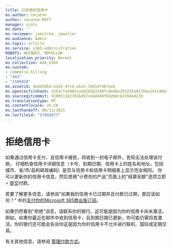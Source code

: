 ```yaml
---
title: 已拒绝的信用卡
ms.author: cmcatee
author: cmcatee-MSFT
manager: scotv
ms.date: ''
ms.reviewer: jamitche, jmueller
ms.audience: Admin
ms.topic: article
ms.service: o365-administration
ROBOTS: NOINDEX, NOFOLLOW
localization_priority: Normal
ms.collection: Adm_O365
ms.custom:
- commerce_billing
- "443"
- "1500018"
ms.assetid: 4e6d34b3-e3e5-4fcd-a52e-34b54746feeb
ms.openlocfilehash: 31b3cfed4b5cadd2b5b2290fc8ed6e203225a0235be141140b5ecbd01efc2f98
ms.sourcegitcommit: 920051182781bd97ce4d4d6fbd268cb37b84d239
ms.translationtype: MT
ms.contentlocale: zh-CN
ms.lasthandoff: 08/11/2021
ms.locfileid: "57892677"
---
```

# <a name="declined-credit-card"></a>拒绝信用卡

如果通过信用卡支付，且信用卡被拒，将收到一封电子邮件，告知无法处理该付款。 仔细检查信用卡详细信息（卡[](https://go.microsoft.com/fwlink/p/?linkid=842054)号、到期日期、信用卡上的姓名和地址，包括城市、省/市/县和邮政编码）是否与信用卡和信用卡明细表上显示完全相同。 你可以更新你的信用卡信息，然后使用"计费你的产品"页面上的"结算余额"选项立即  >  [提交](https://go.microsoft.com/fwlink/p/?linkid=842054)付款。

若要了解更多信息，请参阅"如果我的信用卡已过期并且付款已过期，那应该如何？" 中的[支付你的Microsoft 365商业版订阅](https://docs.microsoft.com/microsoft-365/commerce/billing-and-payments/pay-for-your-subscription#what-if-my-credit-card-was-declined-and-my-payment-is-past-due)。
  
如果仍然看到"拒绝"消息，请联系你的银行。这可能是因为你的信用卡尚未激活，例如，如果你最近在邮件中收到信用卡，且到期日期已更新，你可能仍需将其激活。你的银行还可能会告诉你这是因为你的信用卡不允许进行联机、国际或定期交易。  
  
有关其他信息，请参阅 [管理付款方式](https://docs.microsoft.com/microsoft-365/commerce/billing-and-payments/manage-payment-methods)。